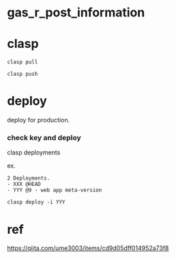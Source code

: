 # gas_r_post_information

# clasp

`clasp pull`

`clasp push`

# deploy
deploy for production.

### check key and deploy
clasp deployments

ex.
```
2 Deployments.
- XXX @HEAD
- YYY @9 - web app meta-version
```

`clasp deploy -i YYY`

# ref
https://qiita.com/ume3003/items/cd9d05dff014952a73f8
